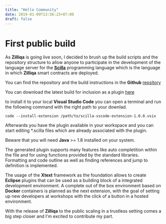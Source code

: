 ```yaml
---
title: "Hello Community"
date: 2019-01-09T13:56:23+07:00
draft: false
---
```

# First public build

As **Zilliqa** is going live soon, I decided to brush up the build scripts
and the repository structure to allow anyone to participate in the
development of the language server for the [**Scilla**](http://scilla-lang.org) programming language
which is the language in which **Zilliqa** smart contracts are deployed.

You can find the repository and the build instructions in the **Github**
[repsitory](https://github.com/czarly/scilla-language-server)

You can download the latest build for inclusion as a plugin
[here](/builds/scilla-vscode-extension-1.0.0.vsix)

to install it to your local **Visual Studio Code** you can open a
terminal and run the following command with the right path to your downlad.

```
code --install-extension /path/to/scilla-vscode-extension-1.0.0.vsix
```

Afterwards you have the plugin available in your workspace and you can
start editing *.scilla files which are already associated with the
plugin.

Beware that you will need **Java** >= 1.8 installed on your system.

The generated plugin supports many features like auto completition
within the file and for using functions provided by the standard
libraries. Formatting and code outline as well as finding references
and jump to definition is implemented.

The usage of the **Xtext** framework as the foundation allows to create
**Eclipse** plugins that can be used as a building block of a
integrated development environment. A complete out of the box
environment based on **Docker** containers is planned as the next
extension, with the goal of setting up new developers at workshops
with the click of a button in a hosted environment.

With the release of **Zilliqa** to the public scaling in a trustless
setting comes a big step closer and I'm excited to contribute my part.
